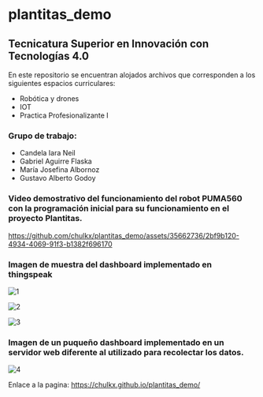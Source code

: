 # plantitas_demo

## Tecnicatura Superior en Innovación con Tecnologías 4.0

En este repositorio se encuentran alojados archivos que corresponden a los siguientes espacios curriculares:
- Robótica y drones
- IOT
- Practica Profesionalizante I

### Grupo de trabajo:
- Candela Iara Neil
- Gabriel Aguirre Flaska
- María Josefina Albornoz
- Gustavo Alberto Godoy

### Video demostrativo del funcionamiento del robot PUMA560 con la programación inicial para su funcionamiento en el proyecto Plantitas.

https://github.com/chulkx/plantitas_demo/assets/35662736/2bf9b120-4934-4069-91f3-b1382f696170

### Imagen de muestra del dashboard implementado en thingspeak

![1](https://github.com/chulkx/plantitas_demo/assets/35662736/fd48da50-c31a-418a-98f7-f05a86333a75)

![2](https://github.com/chulkx/plantitas_demo/assets/35662736/d6ec08b4-46ca-421d-8dc3-7618fe54ca3d)

![3](https://github.com/chulkx/plantitas_demo/assets/35662736/78d48b46-a466-4707-8902-0729c01d0074)

### Imagen de un puqueño dashboard implementado en un servidor web diferente al utilizado para recolectar los datos.

![4](https://github.com/chulkx/plantitas_demo/assets/35662736/d8e24ca8-b5b2-4fdd-ab98-b61450fc47a3)

Enlace a la pagina: https://chulkx.github.io/plantitas_demo/


